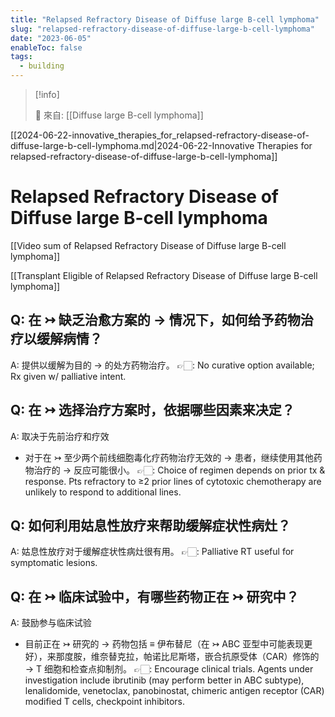 ```yaml
---
title: "Relapsed Refractory Disease of Diffuse large B-cell lymphoma"
slug: "relapsed-refractory-disease-of-diffuse-large-b-cell-lymphoma"
date: "2023-06-05"
enableToc: false
tags:
  - building
---
```


> [!info]
>
> 🌱 來自: [[Diffuse large B-cell lymphoma]]

[[2024-06-22-innovative_therapies_for_relapsed-refractory-disease-of-diffuse-large-b-cell-lymphoma.md|2024-06-22-Innovative Therapies for relapsed-refractory-disease-of-diffuse-large-b-cell-lymphoma]]

# Relapsed Refractory Disease of Diffuse large B-cell lymphoma

[[Video sum of Relapsed Refractory Disease of Diffuse large B-cell lymphoma]]

[[Transplant Eligible of Relapsed Refractory Disease of Diffuse large B-cell lymphoma]]

## Q: 在 ↣ 缺乏治愈方案的 → 情况下，如何给予药物治疗以缓解病情？

A: 提供以缓解为目的 → 的处方药物治疗。
👉🏻: No curative option available; Rx given w/ palliative intent.

## Q: 在 ↣ 选择治疗方案时，依据哪些因素来决定？

A: 取决于先前治疗和疗效

- 对于在 ↣ 至少两个前线细胞毒化疗药物治疗无效的 → 患者，继续使用其他药物治疗的 → 反应可能很小。
  👉🏻: Choice of regimen depends on prior tx & response. Pts refractory to ≥2 prior lines of cytotoxic chemotherapy are unlikely to respond to additional lines.

## Q: 如何利用姑息性放疗来帮助缓解症状性病灶？

A: 姑息性放疗对于缓解症状性病灶很有用。
👉🏻: Palliative RT useful for symptomatic lesions.

## Q: 在 ↣ 临床试验中，有哪些药物正在 ↣ 研究中？

A: 鼓励参与临床试验

- 目前正在 ↣ 研究的 → 药物包括 ≡ 伊布替尼（在 ↣ ABC 亚型中可能表现更好），来那度胺，维奈替克拉，帕诺比尼斯塔，嵌合抗原受体（CAR）修饰的 → T 细胞和检查点抑制剂。
  👉🏻: Encourage clinical trials. Agents under investigation include ibrutinib (may perform better in ABC subtype), lenalidomide, venetoclax, panobinostat, chimeric antigen receptor (CAR) modified T cells, checkpoint inhibitors.
